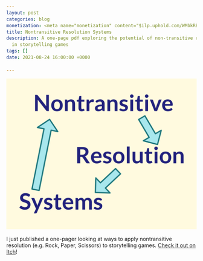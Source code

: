 ```yaml
---
layout: post
categories: blog
monetization: <meta name="monetization" content="$ilp.uphold.com/WMbkRBiZFgbx">
title: Nontransitive Resolution Systems
description: A one-page pdf exploring the potential of non-transitive resolution systems
  in storytelling games
tags: []
date: 2021-08-24 16:00:00 +0000

---
```

![](/uploads/nontransitive-resolution-systems-itch-logo.png)

I just published a one-pager looking at ways to apply nontransitive resolution (e.g. Rock, Paper, Scissors) to storytelling games. [Check it out on Itch](https://randylubin.itch.io/nontransitive-resolution-systems)!